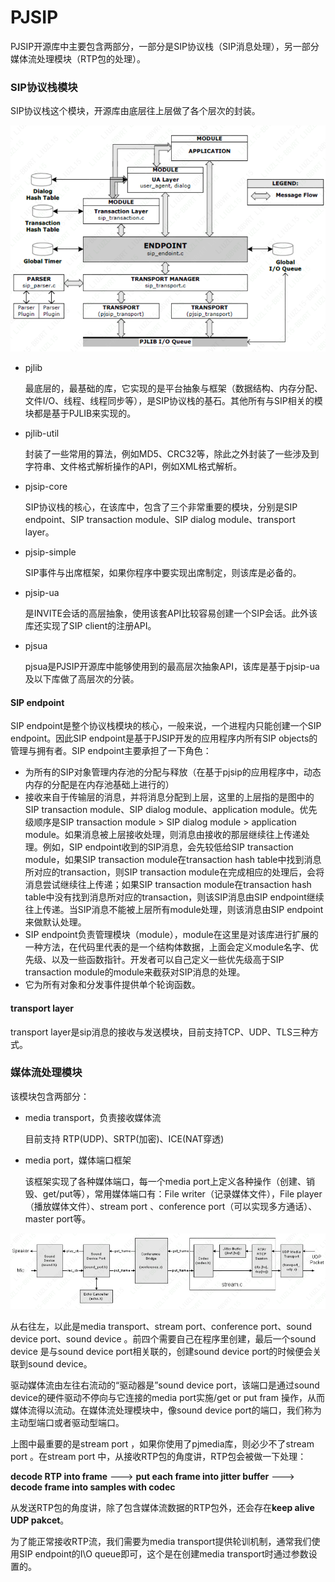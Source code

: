 # PJSIP

PJSIP开源库中主要包含两部分，一部分是SIP协议栈（SIP消息处理），另一部分媒体流处理模块（RTP包的处理）。

### SIP协议栈模块

 SIP协议栈这个模块，开源库由底层往上层做了各个层次的封装。

![](.\png\pjsip.png)

- pjlib

  最底层的，最基础的库，它实现的是平台抽象与框架（数据结构、内存分配、文件I/O、线程、线程同步等），是SIP协议栈的基石。其他所有与SIP相关的模块都是基于PJLIB来实现的。

- pjlib-util

  封装了一些常用的算法，例如MD5、CRC32等，除此之外封装了一些涉及到字符串、文件格式解析操作的API，例如XML格式解析。

- pjsip-core

  SIP协议栈的核心，在该库中，包含了三个非常重要的模块，分别是SIP endpoint、SIP transaction module、SIP dialog module、transport layer。

- pjsip-simple

  SIP事件与出席框架，如果你程序中要实现出席制定，则该库是必备的。

- pjsip-ua

  是INVITE会话的高层抽象，使用该套API比较容易创建一个SIP会话。此外该库还实现了SIP client的注册API。

- pjsua

  pjsua是PJSIP开源库中能够使用到的最高层次抽象API，该库是基于pjsip-ua及以下库做了高层次的分装。

#### SIP endpoint

SIP endpoint是整个协议栈模块的核心，一般来说，一个进程内只能创建一个SIP endpoint。因此SIP endpoint是基于PJSIP开发的应用程序内所有SIP objects的管理与拥有者。SIP endpoint主要承担了一下角色：

- 为所有的SIP对象管理内存池的分配与释放（在基于pjsip的应用程序中，动态内存的分配是在内存池基础上进行的）
- 接收来自于传输层的消息，并将消息分配到上层，这里的上层指的是图中的SIP transaction module、SIP dialog module、application module。优先级顺序是SIP transaction module > SIP dialog module > application module。如果消息被上层接收处理，则消息由接收的那层继续往上传递处理。例如，SIP endpoint收到的SIP消息，会先较低给SIP transaction module，如果SIP transaction module在transaction hash table中找到消息所对应的transaction，则SIP transaction module在完成相应的处理后，会将消息尝试继续往上传递；如果SIP transaction module在transaction hash table中没有找到消息所对应的transaction，则该SIP消息由SIP endpoint继续往上传递。当SIP消息不能被上层所有module处理，则该消息由SIP endpoint来做默认处理。
- SIP endpoint负责管理模块（module），module在这里是对该库进行扩展的一种方法，在代码里代表的是一个结构体数据，上面会定义module名字、优先级、以及一些函数指针。开发者可以自己定义一些优先级高于SIP transaction module的module来截获对SIP消息的处理。
- 它为所有对象和分发事件提供单个轮询函数。

#### transport layer

transport layer是sip消息的接收与发送模块，目前支持TCP、UDP、TLS三种方式。



### 媒体流处理模块

该模块包含两部分：

- media transport，负责接收媒体流

  目前支持 RTP(UDP)、SRTP(加密)、ICE(NAT穿透)

- media port，媒体端口框架

  该框架实现了各种媒体端口，每一个media port上定义各种操作（创建、销毁、get/put等），常用媒体端口有：File writer（记录媒体文件），File player（播放媒体文件）、stream port 、conference port（可以实现多方通话）、master port等。

![](.\png\pjsip_media.png)

从右往左，以此是media transport、stream port、conference port、sound device port、sound device 。前四个需要自己在程序里创建，最后一个sound device 是与sound device port相关联的，创建sound device port的时候便会关联到sound device。

驱动媒体流由左往右流动的“驱动器是”sound device port，该端口是通过sound device的硬件驱动不停向与它连接的media port实施/get or put fram 操作，从而媒体流得以流动。在媒体流处理模块中，像sound device port的端口，我们称为主动型端口或者驱动型端口。

上图中最重要的是stream port ，如果你使用了pjmedia库，则必少不了stream port 。在stream port 中，从接收RTP包的角度讲，RTP包会被做一下处理：

**decode RTP into frame** ---> **put each frame into jitter buffer** ---> **decode frame into samples with codec**

从发送RTP包的角度讲，除了包含媒体流数据的RTP包外，还会存在**keep alive UDP pakcet**。

为了能正常接收RTP流，我们需要为media transport提供轮训机制，通常我们使用SIP endpoint的I\O queue即可，这个是在创建media transport时通过参数设置的。